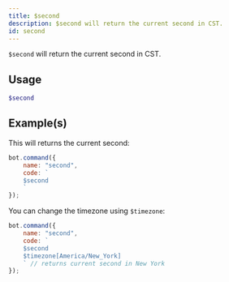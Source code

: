 ```yaml
---
title: $second
description: $second will return the current second in CST.
id: second
---
```


`$second` will return the current second in CST.

## Usage

```php
$second
```

## Example(s)

This will returns the current second:

```javascript
bot.command({
    name: "second",
    code: `
    $second
    `
});
```

You can change the timezone using `$timezone`:

```javascript
bot.command({
    name: "second",
    code: `
    $second 
    $timezone[America/New_York]
    ` // returns current second in New York
});
```